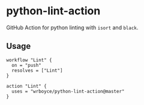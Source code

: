 # python-lint-action

GitHub Action for python linting with `isort` and `black`.

## Usage

```
workflow "Lint" {
  on = "push"
  resolves = ["Lint"]
}

action "Lint" {
  uses = "wrboyce/python-lint-action@master"
}
```

